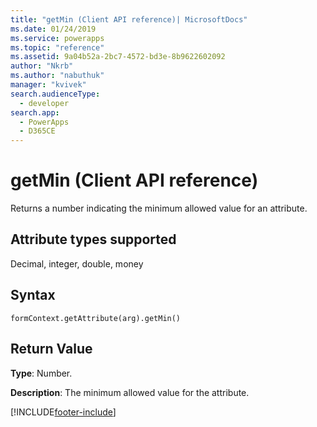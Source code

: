 ```yaml
---
title: "getMin (Client API reference)| MicrosoftDocs"
ms.date: 01/24/2019
ms.service: powerapps
ms.topic: "reference"
ms.assetid: 9a04b52a-2bc7-4572-bd3e-8b9622602092
author: "Nkrb"
ms.author: "nabuthuk"
manager: "kvivek"
search.audienceType: 
  - developer
search.app: 
  - PowerApps
  - D365CE
---
```

# getMin (Client API reference)



Returns a number indicating the minimum allowed value for an attribute. 

## Attribute types supported

Decimal, integer, double, money

## Syntax

`formContext.getAttribute(arg).getMin()`

## Return Value

**Type**: Number. 

**Description**: The minimum allowed value for the attribute.



[!INCLUDE[footer-include](../../../../../includes/footer-banner.md)]